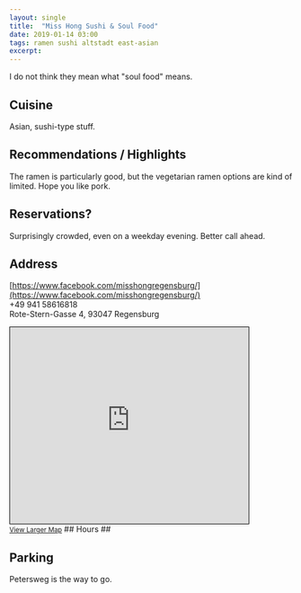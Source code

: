 ```yaml
---
layout: single
title:  "Miss Hong Sushi & Soul Food"
date: 2019-01-14 03:00
tags: ramen sushi altstadt east-asian
excerpt:
---
```


I do not think they mean what "soul food" means.

## Cuisine ##
Asian, sushi-type stuff.

## Recommendations / Highlights ##
The ramen is particularly good, but the vegetarian ramen options are kind of limited.  Hope you like pork.

## Reservations? ##
Surprisingly crowded, even on a weekday evening.  Better call ahead.

## Address ##
[https://www.facebook.com/misshongregensburg/](https://www.facebook.com/misshongregensburg/)<br/>
+49 941 58616818<br/>
Rote-Stern-Gasse 4, 93047 Regensburg

<iframe width="425" height="350" frameborder="0" scrolling="no" marginheight="0" marginwidth="0" src="https://www.openstreetmap.org/export/embed.html?bbox=12.094383537769318%2C49.016400904839834%2C12.096481025218965%2C49.01766041017402&amp;layer=mapnik&amp;marker=49.01703066149061%2C12.09543228149414" style="border: 1px solid black"></iframe><br/><small><a href="https://www.openstreetmap.org/?mlat=49.01703&amp;mlon=12.09543#map=19/49.01703/12.09543">View Larger Map</a></small>
## Hours ##


## Parking ##
Petersweg is the way to go.

